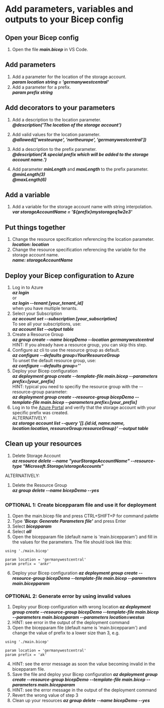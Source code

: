 # Add parameters, variables and outputs to your Bicep config

## Open your Bicep config

1. Open the file ***main.bicep*** in VS Code.

## Add parameters

1. Add a parameter for the location of the storage account.  
   ***param location string = 'germanywestcentral'***
1. Add a parameter for a prefix.  
   ***param prefix string***

## Add decorators to your parameters

1. Add a description to the location parameter.  
   ***@description('The location of the storage account')***
1. Add valid values for the location parameter.  
   ***@allowed(['westeurope', 'northeurope', 'germanywestcentral'])***

1. Add a description to the prefix parameter.  
   ***@description('A special prefix which will be added to the storage account name.')***
1. Add parameter ***minLength*** and ***maxLength*** to the prefix parameter.  
   ***@minLength(3)***  
   ***@maxLength(6)***

## Add a variable

1. Add a variable for the storage account name with string interpolation.  
   ***var storageAccountName = '${prefix}mystorageq1w2e3'***

## Put things together

1. Change the resource specification referencing the location parameter.  
   ***location: location***
1. Change the resource specification referencing the variable for the storage account name.  
   ***name: storageAccountName***


## Deploy your Bicep configuration to Azure

1. Log in to Azure  
  ***az login***  
  or   
  ***az login --tenant [your_tenant_id]***  
  when you have multiple tenants.
1. Select your Subscription  
  ***az account set --subscription [your_subscription]***  
  To see all your subscriptions, use:  
  ***az account list --output table***
1. Create a Resource Group  
  ***az group create --name bicepDemo --location germanywestcentral***  
   HINT: If you already have a resource group, you can skip this step.  
1. Configure az cli to use the resource group as default.  
   ***az configure --defaults group=YourResourceGroup***  
   To unset the default resource group, use:  
    ***az configure --defaults group=''***
1. Deploy your Bicep configuration  
  ***az deployment group create --template-file main.bicep --parameters prefix=[your_prefix]***  
  HINT: typical you need to specifiy the resource group with the --resource-group parameter:  
  ***az deployment group create --resource-group bicepDemo --template-file main.bicep --parameters prefix=[your_prefix]***
1. Log in to the [Azure Portal](https://portal.azure.com) and verify that the storage account with your specific prefix was created.  
ALTERNATIVELY:  
***az storage account list --query '[].{id:id, name:name, location:location, resourceGroup:resourceGroup}' --output table*** 

## Clean up your resources
1. Delete Storage Account  
  ***az resource delete --name "yourStorageAccountName" --resource-type "Microsoft.Storage/storageAccounts"***  

  ALTERNATIVELY: 
1. Delete the Resource Group  
  ***az group delete --name bicepDemo --yes***
##

### OPTIONAL 1: Create bicepparam file and use it for deployment
1. Open the main.bicep file and press CTRL+SHIFT+P for command palette
1. Type ***'Bicep: Generate Parameters file'*** and press Enter
1. Select ***bicepparam***
1. Select ***all***
1. Open the bicepparam file (default name is 'main.bicepparam') and fill in the values for the parameters. The file should look like this:  
```bicep
using './main.bicep'

param location = 'germanywestcentral'
param prefix = 'ankr'
```
6. Deploy your Bicep configuration ***az deployment group create --resource-group bicepDemo --template-file main.bicep --parameters main.bicepparam***

### OPTIONAL 2: Generate error by using invalid values  
1. Deploy your Bicep configuration with wrong location ***az deployment group create --resource-group bicepDemo --template-file main.bicep --parameters main.bicepparam --parameters location=westus***
1. HINT: see error in the output of the deployment command
1. Open the bicepparam file (default name is 'main.bicepparam') and change the value of prefix to a lower size than 3, e.g.
```bicep
using './main.bicep'

param location = 'germanywestcentral'
param prefix = 'ak'
```
4. HINT: see the error message as soon the value becoming invalid in the bicepparam file.
5. Save the file and deploy your Bicep configuration ***az deployment group create --resource-group bicepDemo --template-file main.bicep --parameters main.bicepparam***  
6. HINT: see the error message in the output of the deployment command
7. Revert the wrong value of step 3
7. Clean up your resources ***az group delete --name bicepDemo --yes***